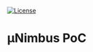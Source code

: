 [![License](https://img.shields.io/:license-Apache2-blue.svg)](http://www.apache.org/licenses/LICENSE-2.0)

# µNimbus PoC
